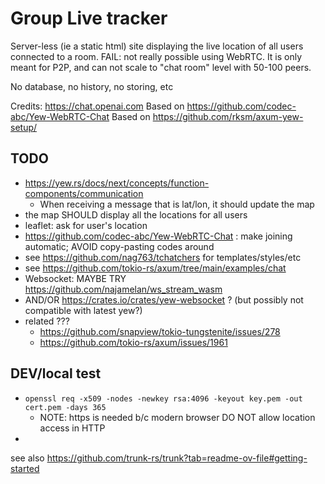# Group Live tracker

Server-less (ie a static html) site displaying the live location of all users connected to a room.
FAIL: not really possible using WebRTC. It is only meant for P2P, and can not scale to "chat room" level with 50-100 peers.

No database, no history, no storing, etc

Credits: https://chat.openai.com
Based on https://github.com/codec-abc/Yew-WebRTC-Chat
Based on https://github.com/rksm/axum-yew-setup/

## TODO

- https://yew.rs/docs/next/concepts/function-components/communication
  - When receiving a message that is lat/lon, it should update the map
- the map SHOULD display all the locations for all users
- leaflet: ask for user's location
- https://github.com/codec-abc/Yew-WebRTC-Chat : make joining automatic; AVOID copy-pasting codes around
- see https://github.com/nag763/tchatchers for templates/styles/etc
- see https://github.com/tokio-rs/axum/tree/main/examples/chat
- Websocket: MAYBE TRY https://github.com/najamelan/ws_stream_wasm
- AND/OR https://crates.io/crates/yew-websocket ? (but possibly not compatible with latest yew?)
- related ???
  - https://github.com/snapview/tokio-tungstenite/issues/278
  - https://github.com/tokio-rs/axum/issues/1961

## DEV/local test

- `openssl req -x509 -nodes -newkey rsa:4096 -keyout key.pem -out cert.pem -days 365`
  - NOTE: https is needed b/c modern browser DO NOT allow location access in HTTP
-

see also https://github.com/trunk-rs/trunk?tab=readme-ov-file#getting-started
